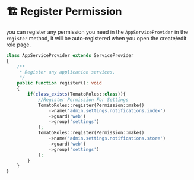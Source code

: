# 🏗 Register Permission

you can register any permission you need in the `AppServiceProvider` in the `register` method, it will be auto-registered when you open the create/edit role page.

```php
class AppServiceProvider extends ServiceProvider
{
    /**
     * Register any application services.
     */
    public function register(): void
    {
        if(class_exists(TomatoRoles::class)){
            //Register Permission For Settings
            TomatoRoles::register(Permission::make()
                ->name('admin.settings.notifications.index')
                ->guard('web')
                ->group('settings')
            );
            TomatoRoles::register(Permission::make()
                ->name('admin.settings.notifications.store')
                ->guard('web')
                ->group('settings')
            );
        }
    }
}
```
